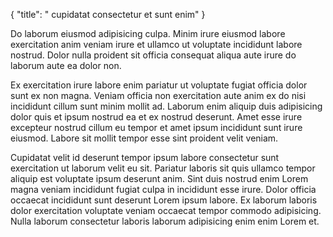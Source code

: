 {
  "title": " cupidatat consectetur et sunt enim"
}

Do laborum eiusmod adipisicing culpa. Minim irure eiusmod labore exercitation anim veniam irure et ullamco ut voluptate incididunt labore nostrud. Dolor nulla proident sit officia consequat aliqua aute irure do laborum aute ea dolor non.

Ex exercitation irure labore enim pariatur ut voluptate fugiat officia dolor sunt ex non magna. Veniam officia non exercitation aute anim ex do nisi incididunt cillum sunt minim mollit ad. Laborum enim aliquip duis adipisicing dolor quis et ipsum nostrud ea et ex nostrud deserunt. Amet esse irure excepteur nostrud cillum eu tempor et amet ipsum incididunt sunt irure eiusmod. Labore sit mollit tempor esse sint proident velit veniam.

Cupidatat velit id deserunt tempor ipsum labore consectetur sunt exercitation ut laborum velit eu sit. Pariatur laboris sit quis ullamco tempor aliquip est voluptate ipsum deserunt anim. Sint duis nostrud enim Lorem magna veniam incididunt fugiat culpa in incididunt esse irure. Dolor officia occaecat incididunt sunt deserunt Lorem ipsum labore. Ex laborum laboris dolor exercitation voluptate veniam occaecat tempor commodo adipisicing. Nulla laborum consectetur laboris laborum adipisicing enim enim Lorem et.